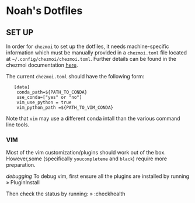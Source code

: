 # Noah's Dotfiles


## SET UP

In order for `chezmoi` to set up the dotfiles, it needs machine-specific information which must be manually 
provided in a `chezmoi.toml` file located at `~/.config/chezmoi/chezmoi.toml`. 
Further details can be found in the chezmoi documentation [here](https://www.chezmoi.io/user-guide/manage-machine-to-machine-differences/).

The current `chezmoi.toml` should have the following form:

```
   [data]
    conda_path=${PATH_TO_CONDA}
    use_conda=["yes" or "no"]
    vim_use_python = true
    vim_python_path =${PATH_TO_VIM_CONDA}
```

Note that `vim` may use a different conda intall than the various command line tools.


### VIM

Most of the vim customization/plugins should work out of the box. 
However,some (specifically `youcompleteme` and `black`) require more preparation.

*debugging*
To debug vim, first ensure all the plugins are installed by running
» PluginInstall

Then check the status by running:
» :checkhealth
